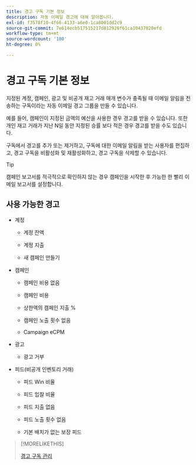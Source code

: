```yaml
---
title: 경고 구독 기본 정보
description: 자동 이메일 경고에 대해 알아봅니다.
exl-id: f3578f10-4f66-4133-a6e0-1ca8001dd2c9
source-git-commit: 7e614ecb517515217d812926f61ca10437820efd
workflow-type: tm+mt
source-wordcount: '180'
ht-degree: 0%

---
```


# 경고 구독 기본 정보

지정된 계정, 캠페인, 광고 및 비공개 재고 거래 매개 변수가 충족될 때 이메일 알림을 전송하는 구독이라는 자동 이메일 경고 그룹을 만들 수 있습니다.

예를 들어, 캠페인이 지정된 금액의 예산을 사용한 경우 경고를 받을 수 있습니다. 또한 개인 재고 거래가 지난 N일 동안 지정된 승률 보다 적은 경우 경고를 받을 수도 있습니다.

구독에서 경고를 추가 또는 제거하고, 구독에 대한 이메일 알림을 받는 사용자를 편집하고, 경고 구독을 비활성화 및 재활성화하고, 경고 구독을 삭제할 수 있습니다.

>[!TIP]
>
> 캠페인 보고서를 적극적으로 확인하지 않는 경우 캠페인을 시작한 후 가능한 한 빨리 이메일 보고서를 설정합니다.

## 사용 가능한 경고

* 계정

   * 계정 잔액

   * 계정 지출

   * 새 캠페인 만들기

* 캠페인

   * 캠페인 비용 없음

   * 캠페인 비용

   * 상한액의 캠페인 지출 %

   * 캠페인 노출 횟수 없음

   * Campaign eCPM

* 광고

   * 광고 거부

* 피드(비공개 인벤토리 거래)

   * 피드 Win 비율

   * 피드 입찰 비율

   * 피드 지출 없음

   * 피드 노출 횟수 없음

   * 기본 배치가 없는 보장 피드

>[!MORELIKETHIS]
>
>[경고 구독 관리](alerts-manage.md)
